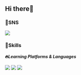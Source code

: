 ## Hi there:wave:
### :mag_right:SNS
<a href="https://www.instagram.com/zooju/" target="_blank"><img src="https://img.shields.io/badge/zooju-E4405F?style=flat-square&logo=Instagram&logoColor=white"/></a>
### :mag_right:Skills
#### :fire:*Learning Platforms & Languages*
<img src="https://img.shields.io/badge/Android-3DDC84?style=flat-square&logo=Android&logoColor=white"/> <img src="https://img.shields.io/badge/-Java-007396?style=flat&logo=Java"/> <img src="https://img.shields.io/badge/React-#61DAFB?style=for-the-badge&logo=React&logoColor=white">




<!--
**kimhyeonju/kimhyeonju** is a ✨ _special_ ✨ repository because its `README.md` (this file) appears on your GitHub profile.

Here are some ideas to get you started:

- 🔭 I’m currently working on ...
- 🌱 I’m currently learning ...
- 👯 I’m looking to collaborate on ...
- 🤔 I’m looking for help with ...
- 💬 Ask me about ...
- 📫 How to reach me: ...
- 😄 Pronouns: ...
- ⚡ Fun fact: ...
-->
